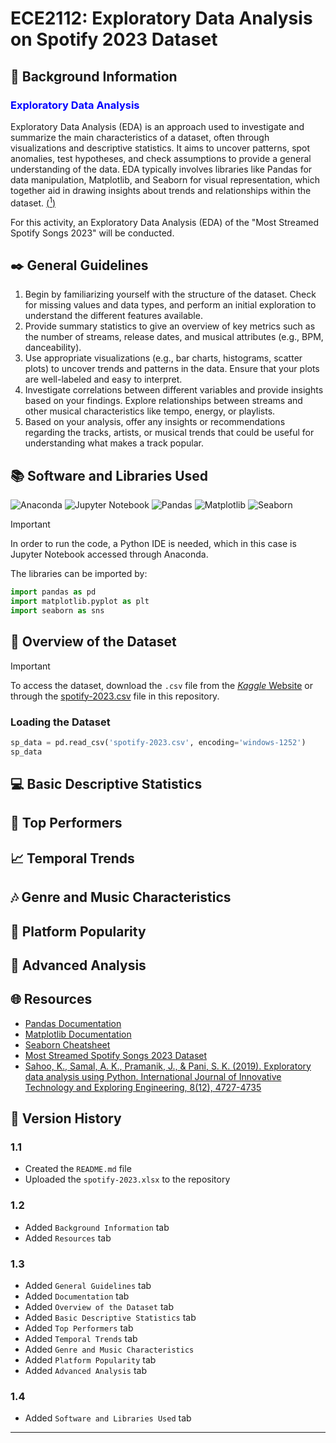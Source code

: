 #  ECE2112: Exploratory Data Analysis on Spotify 2023 Dataset

## 📖 Background Information

### <span style="color:blue"> **Exploratory Data Analysis** </span>
Exploratory Data Analysis (EDA) is an approach used to investigate and summarize the main characteristics of a dataset, often through visualizations and descriptive statistics. It aims to uncover patterns, spot anomalies, test hypotheses, and check assumptions to provide a general understanding of the data. EDA typically involves libraries like Pandas for data manipulation, Matplotlib, and Seaborn for visual representation, which together aid in drawing insights about trends and relationships within the dataset. [(<sup>1</sup>)](#-resources) <br> 

For this activity, an Exploratory Data Analysis (EDA) of the "Most Streamed Spotify Songs 2023" will be conducted.

## ✒️ General Guidelines
1. Begin by familiarizing yourself with the structure of the dataset. Check for missing values and data types, and perform an initial exploration to understand the different features available.
2. Provide summary statistics to give an overview of key metrics such as the number of streams, release dates, and musical attributes (e.g., BPM, danceability).
3. Use appropriate visualizations (e.g., bar charts, histograms, scatter plots) to uncover trends and patterns in the data. Ensure that your plots are well-labeled and easy to interpret.
4. Investigate correlations between different variables and provide insights based on your findings. Explore relationships between streams and other musical characteristics like tempo, energy, or playlists.
5. Based on your analysis, offer any insights or recommendations regarding the tracks, artists, or musical trends that could be useful for understanding what makes a track popular.

## 📚 Software and Libraries Used
![Anaconda](https://img.shields.io/badge/Anaconda-42B029?style=for-the-badge&logo=anaconda&logoColor=white)
![Jupyter Notebook](https://img.shields.io/badge/Jupyter-Notebook-F37626?style=for-the-badge&logo=jupyter&logoColor=white)
![Pandas](https://img.shields.io/badge/Pandas-150458?style=for-the-badge&logo=pandas&logoColor=white)
![Matplotlib](https://img.shields.io/badge/Matplotlib-3776AB?style=for-the-badge&logo=python&logoColor=white)
![Seaborn](https://img.shields.io/badge/Seaborn-3776AB?style=for-the-badge&logo=python&logoColor=white)

> [!IMPORTANT]  
> In order to run the code, a Python IDE is needed, which in this case is Jupyter Notebook accessed through Anaconda.

The libraries can be imported by:
```python
import pandas as pd
import matplotlib.pyplot as plt
import seaborn as sns
```

## 📙 Overview of the Dataset 
> [!IMPORTANT]  
> To access the dataset, download the `.csv` file from the [_Kaggle_ Website](https://www.kaggle.com/datasets/nelgiriyewithana/top-spotify-songs-2023) or through the [spotify-2023.csv](spotify-2023.csv) file in this repository.


### Loading the Dataset
```python
sp_data = pd.read_csv('spotify-2023.csv', encoding='windows-1252')
sp_data
```


## 💻 Basic Descriptive Statistics


## 🎤 Top Performers


## 📈 Temporal Trends


## 🎶 Genre and Music Characteristics


## 🌠 Platform Popularity


## 🔎 Advanced Analysis


## 🌐 Resources
- [Pandas Documentation](https://www.datacamp.com/cheat-sheet/pandas-cheat-sheet-for-data-science-in-python)
- [Matplotlib Documentation](https://matplotlib.org/stable/contents.html)
- [Seaborn Cheatsheet](https://www.datacamp.com/cheat-sheet/python-seaborn-cheat-sheet)
- [Most Streamed Spotify Songs 2023 Dataset](https://www.kaggle.com/datasets/nelgiriyewithana/top-spotify-songs-2023)
- [Sahoo, K., Samal, A. K., Pramanik, J., & Pani, S. K. (2019). Exploratory data analysis using Python. International Journal of Innovative Technology and Exploring Engineering, 8(12), 4727-4735](https://www.researchgate.net/profile/Dr-Subhendu-Pani/publication/337146539_IJITEE/links/5dc70b124585151435fb427e/IJITEE.pdf)


## 📜 Version History

### 1.1 
- Created the `README.md` file
- Uploaded the `spotify-2023.xlsx` to the repository

### 1.2 
- Added `Background Information` tab
- Added `Resources` tab

### 1.3
- Added `General Guidelines` tab
- Added `Documentation` tab
- Added `Overview of the Dataset` tab 
- Added `Basic Descriptive Statistics` tab
- Added `Top Performers` tab
- Added `Temporal Trends` tab
- Added `Genre and Music Characteristics`
- Added `Platform Popularity` tab
- Added `Advanced Analysis` tab

### 1.4
- Added `Software and Libraries Used` tab


---
